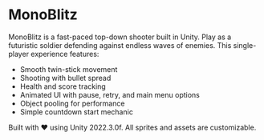 # MonoBlitz

MonoBlitz is a fast-paced top-down shooter built in Unity. Play as a futuristic soldier defending against endless waves of enemies. This single-player experience features:

- Smooth twin-stick movement
- Shooting with bullet spread
- Health and score tracking
- Animated UI with pause, retry, and main menu options
- Object pooling for performance
- Simple countdown start mechanic

Built with ❤️ using Unity 2022.3.0f. All sprites and assets are customizable.
